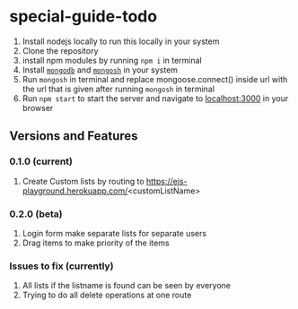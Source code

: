 # special-guide-todo

1.  Install nodejs locally to run this locally in your system
2.  Clone the repository
3.  install npm modules by running `npm i` in terminal
4.  Install [`mongodb`](https://www.youtube.com/watch?v=569Q1VNDOnM) and [`mongosh`](https://www.youtube.com/watch?v=569Q1VNDOnM) in your system
5.  Run `mongosh` in terminal and replace mongoose.connect() inside url with the url that is given after running `mongosh` in terminal
6.  Run `npm start` to start the server and navigate to [localhost:3000](https://localhost:3000) in your browser


## Versions and Features
### 0.1.0 (current)
  1.  Create Custom lists by routing to https://ejs-playground.herokuapp.com/<customListName\>
  
### 0.2.0 (beta)
  1.  Login form make separate lists for separate users
  2.  Drag items to make priority of the items


### Issues to fix (currently)
  1. All lists if the listname is found can be seen by everyone
  2. Trying to do all delete operations at one route
